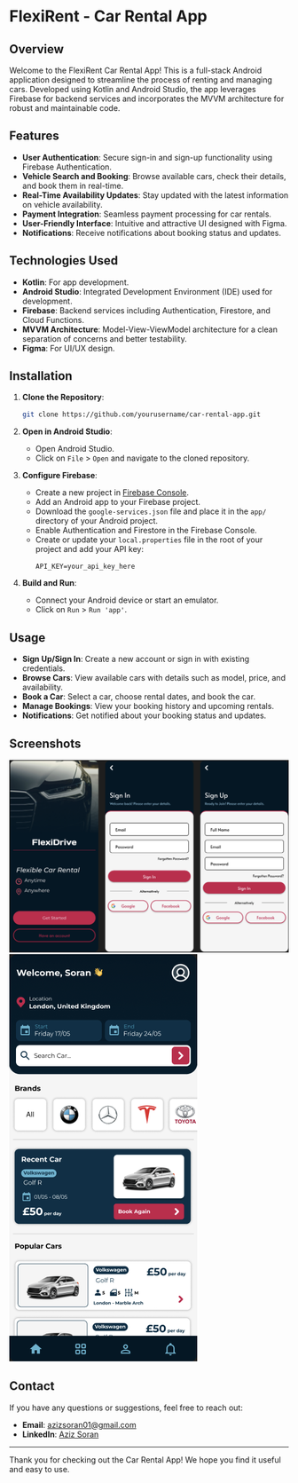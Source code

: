 # FlexiRent - Car Rental App

## Overview

Welcome to the FlexiRent Car Rental App! This is a full-stack Android application designed to streamline the process of renting and managing cars. Developed using Kotlin and Android Studio, the app leverages Firebase for backend services and incorporates the MVVM architecture for robust and maintainable code.

## Features

- **User Authentication**: Secure sign-in and sign-up functionality using Firebase Authentication.
- **Vehicle Search and Booking**: Browse available cars, check their details, and book them in real-time.
- **Real-Time Availability Updates**: Stay updated with the latest information on vehicle availability.
- **Payment Integration**: Seamless payment processing for car rentals.
- **User-Friendly Interface**: Intuitive and attractive UI designed with Figma.
- **Notifications**: Receive notifications about booking status and updates.

## Technologies Used

- **Kotlin**: For app development.
- **Android Studio**: Integrated Development Environment (IDE) used for development.
- **Firebase**: Backend services including Authentication, Firestore, and Cloud Functions.
- **MVVM Architecture**: Model-View-ViewModel architecture for a clean separation of concerns and better testability.
- **Figma**: For UI/UX design.

## Installation

1. **Clone the Repository**:
    ```bash
    git clone https://github.com/yourusername/car-rental-app.git
    ```
2. **Open in Android Studio**:
    - Open Android Studio.
    - Click on `File` > `Open` and navigate to the cloned repository.

3. **Configure Firebase**:
    - Create a new project in [Firebase Console](https://console.firebase.google.com/).
    - Add an Android app to your Firebase project.
    - Download the `google-services.json` file and place it in the `app/` directory of your Android project.
    - Enable Authentication and Firestore in the Firebase Console.
    - Create or update your `local.properties` file in the root of your project and add your API key:
        ```properties
        API_KEY=your_api_key_here
        ```

4. **Build and Run**:
    - Connect your Android device or start an emulator.
    - Click on `Run` > `Run 'app'`.

## Usage

- **Sign Up/Sign In**: Create a new account or sign in with existing credentials.
- **Browse Cars**: View available cars with details such as model, price, and availability.
- **Book a Car**: Select a car, choose rental dates, and book the car.
- **Manage Bookings**: View your booking history and upcoming rentals.
- **Notifications**: Get notified about your booking status and updates.

## Screenshots

![Login Screen](Screenshots/Figma_signinup.png)
![Home Page](Screenshots/Figma_home.png)


## Contact

If you have any questions or suggestions, feel free to reach out:

- **Email**: azizsoran01@gmail.com
- **LinkedIn**: [Aziz Soran](https://www.linkedin.com/in/aziz-soran/)

---

Thank you for checking out the Car Rental App! We hope you find it useful and easy to use.

